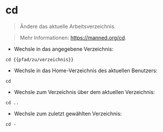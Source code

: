 # cd

> Ändere das aktuelle Arbeitsverzeichnis.

> Mehr Informationen: <https://manned.org/cd>.


- Wechsle in das angegebene Verzeichnis:

`cd {{pfad/zu/verzeichnis}}`

- Wechsle in das Home-Verzeichnis des aktuellen Benutzers:

`cd`

- Wechsle zum Verzeichnis über dem aktuellen Verzeichnis:

`cd ..`

- Wechsle zum zuletzt gewählten Verzeichnis:

`cd -`
